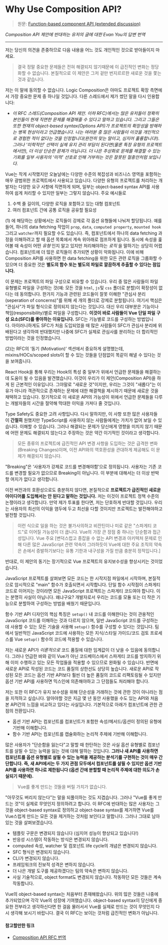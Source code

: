 # Why Use Composition API?

> 원문: [Function-based component API (extended discussion)](https://github.com/vuejs/rfcs/issues/55#)

*Composition API 제안에 반대하는 유저의 글에 대한 Evan You의 답변 번역*

---

저는 당신의 의견을 존중하므로 다음 내용을 어느 것도 개인적인 것으로 받아들이지 마세요.

> 결국 정말 중요한 문제들은 전혀 해결되지 않기때문에 이 급진적인 변화는 정당화할 수 없습니다. 본질적으로 이 제안은 그저 겉만 번지르르한 새로운 것을 쫓는 것과 같습니다.

저는 이 말에 동의할 수 없습니다. Logic Composition은 아마도 프로젝트 확장 측면에서 가장 중요한 문제 중 하나일 것입니다. 다른 스레드에서 제가 썼던 말을 다시 인용합니다:

- *이 RFC 스레드(Composition API 제안. 이하 RFC)에서는 많은 유저들이 정확히 본인들이 현재 직면한 문제를 해결해줄 수 있다고 말하고 있습니다. 그리고 그들은 또한 현재의 object-based syntax(Options API)가 프로젝트의 확장성을 방해하는 병목 현상이라고 언급했습니다. 나는 여러분 중 많은 사람들이 이것을 개인적으로 경험한 적이 없다는 것을 인정합니다(완전히 맞는 말이고, 심지어 훌륭합니다!). 그러나 ‘미학적인’ 선택이 실제 유지 관리 부담이 된다면(물론 특정 유형의 프로젝트에서만), 더 이상 단순한 문제가 아닙니다. 더 나은 추상화로 문제를 해결할 수 있는 기회를 일부 사용자의 ‘미적’ 선호로 인해 거부하는 것은 잘못된 절충안처럼 보입니다.*

Vue는 작게 시작했지만 오늘날에는 다양한 수준의 복잡성과 비즈니스 영역을 포함하는 매우 광범위한 프로젝트에서 사용되고 있습니다. 다양한 유형의 프로젝트를 처리하는 개발자는 다양한 요구 사항에 직면하게 되며, 일부는 object-based syntax API를 사용하여 쉽게 처리할 수 있지만 일부는 그렇지 않습니다. 주요 예시들로

1. 수백 줄 길이의, 다양한 로직을 포함하고 있는 대형 컴포넌트
2. 여러 컴포넌트 간에 공통 로직을 공유할 필요성

(1) 에 해당하는 상황에서는 로직들이 강제로 각 옵션 유형들에 나눠져 할당됩니다. 예를 들어, 하나의 data fetching 작업이 `prop`, `data`, `computed property`, `mounted hook` 그리고 `watcher`까지 필요할 수도 있습니다. 즉, 컴포넌트에서 하나의 data fetching 과정을 이해하려고 할 때 옵션 목록에서 계속 위아래로 점프하게 됩니다. 동시에 속성을 훑어볼 때 속성이 어떤 *유형* 인지 알고 있지만 처리해야하는 *로직* 을 말하기는 상당히 어렵습니다. 컴포넌트에 더 많은 로직들이 추가되면 상황이 악화됩니다. 이에 비해 Composition API를 사용하면 한 data fetching을 위한 모든 관련 로직을 그룹화할 수 있으며 더 중요한 것은 <span class="content" style="font-weight: bold">별도의 함수 또는 별도의 파일로 깔끔하게 추출할 수 있다는 점입니다.</span>

이 문제는 프로젝트의 파일 구성으로 비유할 수 있습니다. 우리 중 많은 사람들이 파일 유형별로 파일을 구성하는 것(예: 모든 것을 `html`, `js`및 `css` 폴더로 분할)이 확장성이 없다는 데 동의합니다. 한가지 기능과 관련된 코드들이 잘못 이해한 "관심사 분리(seperation of concerns)"를 위해 세 개의 폴더로 강제로 분할됩니다. 여기서 핵심은 "관심사"가 파일 형식으로 정의되지 않는다는 것입니다. 대신 우리 대부분은 기능이나 책임(responsibility)별로 파일을 구성합니다. **이것이 바로 사람들이 Vue 단일 파일 구성 요소(SFC)를 좋아하는 이유입니다.** SFC는 기능별로 코드를 구성하는 방법입니다. 아이러니하게도 SFC가 처음 도입되었을 때 많은 사람들이 SFC가 관심사 분리에 위배된다고 생각하여 반대했지만 나중에 SFC가 실제로 관심사를 분리하는 더 합리적인 방법이라는 것을 인정했습니다.

(2)는 RFC의 ‘동기 (Motivation)’ 섹션에서 중요하게 설명했는데, mixins/HOCs/scoped slots이 할 수 있는 것들을 단점없이 똑같이 해낼 수 있다는 것을 보여줍니다.

React Hook을 통해 우리는 Hook의 특성 중 일부가 위에서 언급한 문제들을 해결하는 데 도움이 될 수 있음을 발견했습니다. 이것이 우리가 이 제안(Composition API)을 하게 된 근본적인 이유입니다. 그야말로 "새로운 것"이지만, 우리는 그것이 "새롭다"는 이유가 아니라 객관적으로 존재하는 문제에 대한 해결책을 제시하기 때문에 새로운 것을 채택하고 있습니다. 장기적으로 이 새로운 API의 가능성이 위에서 언급한 문제들을 다루는 개발자들의 시간을 절약해 막대한 이익을 가져다 줄 것입니다.

Type Safety도 중요한 고려 사항입니다. 다시 말하지만, 이 사항 또한 많은 사용자들이 **간절히** 원했지만 TypeScript를 사용하지 않는 사람들에게는 가치가 없어 보일 수 있습니다. 이해할 수 있습니다. 그러나 해결되는 문제가 당신에게 영향을 미치지 않기 때문에 어떤 문제도 해결되지 않는다고 주장하는 것은 약간 이기적인 것이라고 생각합니다.

> 모든 종류의 프로젝트에 급진적인 API 변경 사항을 도입하는 것은 급격한 변화(Breaking Changes)이며, 이전 API와의 역호환성을 관대하게 제공해도 이 문제가 해결되지 않습니다.
> 

"Breaking"은 ‘사용자가 강제로 코드를 변경해야함’으로 정의됩니다. 사용자는 기존 코드를 변경할 필요가 없으므로 Breaking이 아닙니다. 이 부분에 대해서는 더 이상 반박할 여지가 없다고 생각합니다.

이전 버전과의 호환성으로도 충분하지 않다면, 본질적으로 **프로젝트가 급진적인 새로운 아이디어를 도입해서는 안 된다고 말하는 것입니다.** 저는 이것이 프로젝트 정책 수준의 논쟁이라고 생각합니다. 만약 제가 투표를 한다면, 저는 단호하게 반대할 것입니다. 우리는 사용자의 최선의 이익을 염두에 두고 최선을 다할 것이지만 프로젝트는 발전해야하고 발전할 것입니다.

> 이런 식으로 일을 하는 것은 불가사의하고 비잔틴이나 미로 같은 "스파게티 코드"로 이어질 가능성이 더 큽니다. Vue의 가장 큰 장점 중 하나는 단순함과 접근성입니다. Vue 주요 [변덕스럽고 종잡을 수 없는 API 변경과 아키텍처 문제로 인해 다른 많은 JavaScript 관련 약속이 그러하듯이 Vue에 대한 주요 조직의 약속은 손에서 증발하기보다는 유통 기한과 내구성을 가질 만큼 충분히 정적입니다.]
> 

반대로, 이 제안의 동기는 장기적으로 Vue 프로젝트의 유지보수성을 향상시키는 것이었습니다.

JavaScript 프로젝트를 살펴보면 모든 코드는 한 시작지점 파일에서 시작하며, 본질적으로 암시적으로 "main" 함수가 호출되면서 시작합니다. 단일 함수 시작점이 스파게티 코드로 이어지는 것이라면 모든 JavaScript 프로젝트는 스파게티 코드여야 합니다. 이는 분명히 사실이 아닙니다. 왜냐구요? 개발자로서 우리는 코드를 모듈 또는 더 작은 기능으로 분할하여 구성하는 방법을 배웠기 때문입니다.

함수 기반 API 디자인의 핵심 특징은 `setup()` 내 코드를 이해한다는 것이 관용적인 JavaScript 코드를 이해하는 것과 다르지 않으며, 일반 JavaScript 코드를 구성하는 데 사용할 수 있는 모든 기술을 사용해 `setup()` 함수를 구성할 수 있다는 것입니다. 팀에서 일반적인 JavaScript 코드에 사용하는 모든 지식/스타일 가이드/코드 검토 프로세스를 Vue `setup()` 함수의 코드에 적용할 수 있습니다.

저는 새로운 API가 *이론적으로* 코드 품질에 대한 임계값이 더 낮을 수 있음에 동의합니다. 그러나 언급한 바와 같이 Vue가 아닌 코드베이스에서 스파게티 코드를 방지하기 위해 이미 수행하고 있는 모든 작업들을 적용할 수 있으므로 완화될 수 있습니다. 반면에 새로운 API로 작성된 코드는 코드 품질의 상한선도 상당히 높습니다. 새로운 API로 작성된 모든 코드는 옵션 기반 API보다 훨씬 더 높은 품질의 코드로 리팩토링될 수 있지만 옵션 기반 API를 사용하면 믹스인에 의존해야하고 그 단점들도 처리해야 합니다.

저는 또한 이 RFC가 유지 보수성을 위해 단순성을 거래하는 것에 관한 것이 아니라는 점을 지적하고 싶습니다. 알아야할 것은 지금 몇 년 동안 사용했을 수도 있는 API와 처음 본 API간의 느낌을 비교하고 있다는 사실입니다. 기본적으로 아래가 컴포넌트에 관한 관점의 전환입니다.

- 옵션 기반 API는 컴포넌트를 컴포넌트가 포함한 속성/메서드/옵션이 정의된 유형에 기반해 이해합니다.
- 함수 기반 API는 컴포넌트를 캡슐화하는 논리적 주제에 기반해 이해합니다.

많은 사용자가 "단순함을 잃는다"고 말할 때 한탄하는 것은 사실 옵션 유형별로 컴포넌트를 살필 수 있는 능력을 잃는 것에 대해 말하는 것입니다. **그러나 새 API를 사용하면 컴포넌트를 옵션 유형별로 살필 수 있는 능력을 제공하는 분석기를 구현하는 것이 매우 간단합니다. 즉, 새 API에서는 두 가지 관점 모두에서 컴포넌트를 살필 수 있지만 옵션 기반 API를 사용하면 하나로 제한됩니다 (옵션 간에 분할할 때 논리적 주제에 대한 의도가 손실되기 때문에).**

> Vue를 좋게 만드는 것들을 버릴 가치가 없습니다.
> 

"아무것도 버리지 않는다"는 말을 되풀이하는 것도 지겹습니다. 그러나 "Vue를 좋게 만드는 것"이 실제로 무엇인지 정의하려고 합니다. 이 RFC에 반대하는 많은 사용자는 그것을 object-based syntax로 정의하고 object-base syntax를 제거하면 Vue를 Vue스럽게 만드는 모든 것을 제거하는 것처럼 보인다고 말합니다. 그러나 그대로 남아 있는 것을 살펴보겠습니다.

- 템플릿 구문은 변경되지 않습니다 (심지어 성능이 향상되고 있습니다!)
- 반응성 시스템이 작동하는 방식은 변경되지 않습니다.
- computed 속성, watcher 및 컴포넌트 life cycle의 개념은 변경되지 않습니다.
- SFC 형식은 변경되지 않습니다.
- CLI가 변경되지 않습니다.
- 프레임워크의 진보적 성격은 변하지 않습니다.
- 더 나은 개발 도구를 제공하겠다는 팀의 약속은 변하지 않습니다.
- 사실 기술적으로, object format도 변경되지 않습니다. 작동하던 모든 것들은 계속 작동합니다.

Vue의 object-based syntax는 처음부터 존재해왔습니다. 위의 많은 것들은 나중에 추가되었으며 각각 Vue의 성장에 기여했습니다. object-based syntax이 당신에게 중요한 전부라고 생각하신다면 한 걸음 물러서서 Vue를 실제로 만드는 것이 무엇인지 다시 생각해 보시기 바랍니다. 결국 이 RFC는 보이는 것처럼 급진적인 변화가 아닙니다.

#### 참고할만한 링크

-  [Composition API RFC 번역](https://chodragon9.github.io/blog/composition-api-rfc)